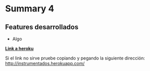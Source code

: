 # Summary 4

## Features desarrollados

* Algo


[**Link a heroku**](http://instrumentados.herokuapp.com/)

Si el link no sirve pruebe copiando y pegando la siguiente dirección: http://instrumentados.herokuapp.com/